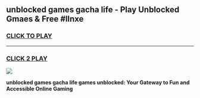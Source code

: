 
## unblocked games gacha life - Play Unblocked Gmaes & Free #llnxe
<h3>
<a href="https://premium.freeplayer.one?title=unblocked_games_gacha_life&ref=01M">CLICK TO PLAY</a></h3>
<hr>

<h3>
<a href="https://premium.freeplayer.one?title=unblocked_games_gacha_life&ref=01M">CLICK 2 PLAY</a>
  
</h3>

<a href="https://premium.freeplayer.one?title=unblocked_games_gacha_life&ref=01M"><img src="https://clearcache.store/games.png"></a>


**unblocked games gacha life games unblocked: Your Gateway to Fun and Accessible Online Gaming**

